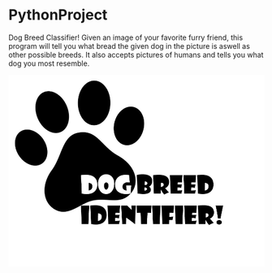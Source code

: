# PythonProject
Dog Breed Classifier! Given an image of your favorite furry friend, this program will tell you what bread the given dog in the picture is aswell as other possible breeds. It also accepts pictures of humans and tells you what dog you most resemble. 

![](DBI.png)
